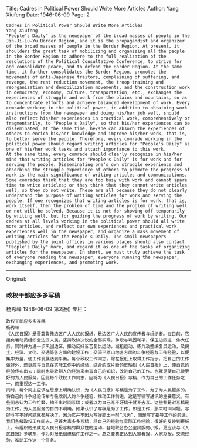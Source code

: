 Title: Cadres in Political Power Should Write More Articles
Author: Yang Xiufeng
Date: 1946-06-09
Page: 2

    Cadres in Political Power Should Write More Articles
    Yang Xiufeng
    "People's Daily" is the newspaper of the broad masses of people in the Jin-Ji-Lu-Yu Border Region, and it is the propagandist and organizer of the broad masses of people in the Border Region. At present, it shoulders the great task of mobilizing and organizing all the people in the Border Region to adhere to the full realization of the resolutions of the Political Consultative Conference, to strive for and consolidate peace, and to defend the Border Region. At the same time, it further consolidates the Border Region, promotes the movements of anti-Japanese traitors, complaining of suffering, and revenge, the rent reduction movement, the troop training and reorganization and demobilization movements, and the construction work in democracy, economy, culture, transportation, etc.; exchanges the experiences of struggle and work from the plains and mountains, so as to concentrate efforts and achieve balanced development of work. Every comrade working in the political power, in addition to obtaining work instructions from the newspaper and doing his/her job well, should also reflect his/her experiences in practical work, comprehensively or fragmentarily, to "People's Daily", so that his/her experiences can be disseminated; at the same time, he/she can absorb the experiences of others to enrich his/her knowledge and improve his/her work, that is, to better serve the people. Therefore, every comrade working in the political power should regard writing articles for "People's Daily" as one of his/her work tasks and attach importance to this work.
    At the same time, every comrade should clearly recognize in his/her mind that writing articles for "People's Daily" is for work and for serving the people. Disseminating one's own struggle experience and absorbing the struggle experience of others to promote the progress of work is the main significance of writing articles and communications. Some comrades think that they are too busy with work and cannot spare time to write articles; or they think that they cannot write articles well, so they do not write. These are all because they do not clearly understand the purpose of writing articles for work and serving the people. If one recognizes that writing articles is for work, that is, work itself, then the problem of time and the problem of writing well or not will be solved. Because it is not for showing off temporarily by writing well, but for guiding the progress of work by writing. Our cadres at all levels working in the political power should all write more articles, and reflect our own experiences and practical work experiences well in the newspaper, and organize a mass movement of writing articles for the People's Daily. The small newspapers published by the joint offices in various places should also contact "People's Daily" more, and regard it as one of the tasks of organizing articles for the newspaper. In short, we must truly achieve the task of everyone reading the newspaper, everyone running the newspaper, exchanging experiences, and promoting work.



<hr /> 

Original: 


### 政权干部应多多写稿
杨秀峰
1946-06-09
第2版()
专栏：

    政权干部应多多写稿
    杨秀峰
    《人民日报》是晋冀鲁豫边区广大人民的报纸，是边区广大人民的宣传者与组织者。在目前，它担负着动员组织全边区人民，坚持政协决议的全部实现，争取与巩固和平，保卫边区这一伟大任务。同时并为进一步巩固边区，推动反奸诉苦复仇运动，减租运动，练兵及整编复员运动，及民主、经济、文化、交通等各方面的建设工作；交流平原山地各方面的斗争经验与工作经验，以便集中力量，使工作发展达到平衡。每个政权工作同志，除在报纸上取得工作指示，把自己的工作做好外，还更应将自己在实际工作中的经验，综合的或片断的反映到《人民日报》上，使自己的经验传布出去；同时也吸收别人的经验来丰富自己的知识，改进自己的工作。也就是使自己能更好的为人民服务。因此每个政权工作同志，应将为《人民日报》写稿，作为自己的工作任务之一，而重视这一工作。
    同时，每个同志应该在思想上明确认识，为《人民日报》写稿是为了工作，为了为人民服务的。将自己的斗争经验传布与吸收别人的斗争经验，推动工作前进，这是写稿写通讯的主要意义。有些同志认为工作忙繁，抽不出时间写稿；或者以为自己写不好稿子就不去写。这些都是对写稿是为工作，为人民服务的目的不明确。如果认识了写稿是为了工作，即是工作，那末时间问题，写好与写不好问题就都解决了。因为它并不因为写好能出一时“风头”，而是写了指导工作的前进。我们各级政权工作同志，应该大家多多写稿，将自己的经验与实际工作经验，很好的反映到报纸上，有组织的形成为人民日报写稿的群众性的运动。各地联合办公室出版的小报，更应该与《人民日报》多联系，作为对报纸组织稿件工作之一。总之要真正达到大家看报，大家办报，交流经验，推动工作这一个任务。
